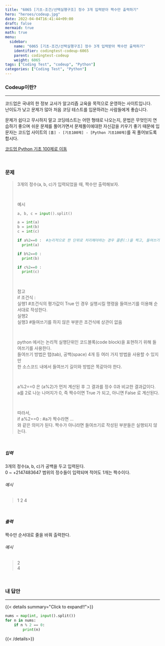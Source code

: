 ```yaml
---
title: "6065 [기초-조건/선택실행구조] 정수 3개 입력받아 짝수만 출력하기"
hero: "heroes/codeup.jpg"
date: 2022-04-04T16:41:44+09:00
draft: false
mermaid: true
math: true
menu:
  sidebar:
    name: "6065 [기초-조건/선택실행구조] 정수 3개 입력받아 짝수만 출력하기"
    identifier: codingtest-codeup-6065
    parent: codingtest-codeup
    weight: 6065
tags: ["Coding Test", "codeup", "Python"]
categories: ["Coding Test", "Python"]
---
```


### Codeup이란?
---
코드업은 국내의 한 정보 교사가 알고리즘 교육을 목적으로 운영하는 사이트입니다.\
난이도가 낮고 문제가 많아 처음 코딩 테스트를 입문하려는 사람들에게 좋습니다.

문제가 쉽다고 무시하지 말고 코딩테스트는 어떤 형태로 나오는지, 문법은 무엇인지 연습하기 좋으며 쉬운 문제를 풀어가면서 문제풀이에대한 자신감을 키우기 좋기 때문에 입문자는 코드업 사이트의 `[홈] - [기초100제] - [Python 기초100제]`를 꼭 풀어보도록 합시다.

[코드업 Python 기초 100제로 이동](https://codeup.kr/problemsetsol.php?psid=33)


&nbsp;

### 문제
> 3개의 정수(a, b, c)가 입력되었을 때, 짝수만 출력해보자.
> 
> &nbsp;
> 
> 예시
> ```python
> a, b, c = input().split()
> 
> a = int(a)
> b = int(b)
> c = int(c)
> 
> if a%2==0 :  #논리적으로 한 단위로 처리해야하는 경우 콜론(:)을 찍고, 들여쓰기로 작성 한다.
>   print(a)
> 
> if b%2==0 :
>   print(b) 
> 
> if c%2==0 :
>   print(c) 
> ```
> 
> &nbsp;
> 
> 참고 \
> if 조건식 :\
>   실행1  #조건식의 평가값이 True 인 경우 실행시킬 명령을 들여쓰기를 이용해 순서대로 작성한다.\
>   실행2\
> 실행3  #들여쓰기를 하지 않은 부분은 조건식에 상관이 없음 
> 
> &nbsp;
> 
> python 에서는 논리적 실행단위인 코드블록(code block)을 표현하기 위해 들여쓰기를 사용한다.\
> 들여쓰기 방법은 탭(tab), 공백(space) 4개 등 여러 가지 방법을 사용할 수 있지만\
> 한 소스코드 내에서 들여쓰기 길이와 방법은 똑같아야 한다.
> 
> &nbsp;
> 
> a%2==0 은 (a%2)가 먼저 계산된 후 그 결과를 정수 0과 비교한 결과값이다.\
> a를 2로 나눈 나머지가 0, 즉 짝수이면 True 가 되고, 아니면 False 로 계산된다.
> 
> &nbsp;
> 
> 따라서,\
> if a%2==0 : #a가 짝수라면 ... \
> 와 같은 의미가 된다. 짝수가 아니라면 들여쓰기로 작성된 부분들은 실행되지 않는다.

&nbsp;

##### 입력
3개의 정수(a, b, c)가 공백을 두고 입력된다.\
0 ~ +2147483647 범위의 정수들이 입력되며 적어도 1개는 짝수이다.
###### 예시
> 1 2 4

&nbsp;

##### 출력
짝수만 순서대로 줄을 바꿔 출력한다.
###### 예시
> 2\
> 4

&nbsp;

### 내 답안
---
{{< details summary="Click to expand!!">}}
```python
nums = map(int, input().split())
for n in nums:
    if n % 2 == 0:
        print(n)
```
{{< /details>}}